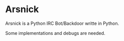 # Arsnick

Arsnick is a Python IRC Bot/Backdoor writte in Python.

Some implementations and debugs are needed.

